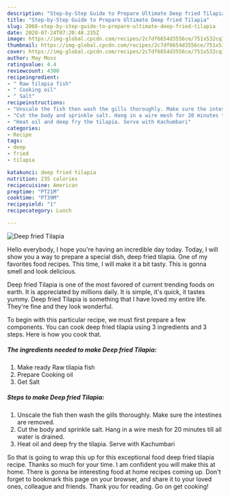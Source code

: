 ```yaml
---
description: "Step-by-Step Guide to Prepare Ultimate Deep fried Tilapia"
title: "Step-by-Step Guide to Prepare Ultimate Deep fried Tilapia"
slug: 2066-step-by-step-guide-to-prepare-ultimate-deep-fried-tilapia
date: 2020-07-24T07:20:48.235Z
image: https://img-global.cpcdn.com/recipes/2c7df6654d3556ce/751x532cq70/deep-fried-tilapia-recipe-main-photo.jpg
thumbnail: https://img-global.cpcdn.com/recipes/2c7df6654d3556ce/751x532cq70/deep-fried-tilapia-recipe-main-photo.jpg
cover: https://img-global.cpcdn.com/recipes/2c7df6654d3556ce/751x532cq70/deep-fried-tilapia-recipe-main-photo.jpg
author: May Moss
ratingvalue: 4.4
reviewcount: 4300
recipeingredient:
- " Raw tilapia fish"
- " Cooking oil"
- " Salt"
recipeinstructions:
- "Unscale the fish then wash the gills thoroughly. Make sure the intestines are removed."
- "Cut the body and sprinkle salt. Hang in a wire mesh for 20 minutes till all water is drained."
- "Heat oil and deep fry the tilapia. Serve with Kachumbari"
categories:
- Recipe
tags:
- deep
- fried
- tilapia

katakunci: deep fried tilapia 
nutrition: 235 calories
recipecuisine: American
preptime: "PT21M"
cooktime: "PT39M"
recipeyield: "1"
recipecategory: Lunch

---
```



![Deep fried Tilapia](https://img-global.cpcdn.com/recipes/2c7df6654d3556ce/751x532cq70/deep-fried-tilapia-recipe-main-photo.jpg)

Hello everybody, I hope you're having an incredible day today. Today, I will show you a way to prepare a special dish, deep fried tilapia. One of my favorites food recipes. This time, I will make it a bit tasty. This is gonna smell and look delicious.



Deep fried Tilapia is one of the most favored of current trending foods on earth. It is appreciated by millions daily. It is simple, it's quick, it tastes yummy. Deep fried Tilapia is something that I have loved my entire life. They're fine and they look wonderful.


To begin with this particular recipe, we must first prepare a few components. You can cook deep fried tilapia using 3 ingredients and 3 steps. Here is how you cook that.

<!--inarticleads1-->

##### The ingredients needed to make Deep fried Tilapia:

1. Make ready  Raw tilapia fish
1. Prepare  Cooking oil
1. Get  Salt




<!--inarticleads2-->

##### Steps to make Deep fried Tilapia:

1. Unscale the fish then wash the gills thoroughly. Make sure the intestines are removed.
1. Cut the body and sprinkle salt. Hang in a wire mesh for 20 minutes till all water is drained.
1. Heat oil and deep fry the tilapia. Serve with Kachumbari




So that is going to wrap this up for this exceptional food deep fried tilapia recipe. Thanks so much for your time. I am confident you will make this at home. There is gonna be interesting food at home recipes coming up. Don't forget to bookmark this page on your browser, and share it to your loved ones, colleague and friends. Thank you for reading. Go on get cooking!
